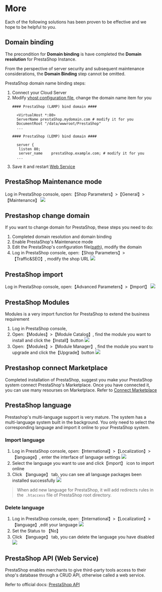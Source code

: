 # More

Each of the following solutions has been proven to be effective and we hope to be helpful to you.

## Domain binding

The precondition for **Domain binding** is have completed the **Domain resolution** for PrestaShop Instance.

From the perspective of server security and subsequent maintenance considerations, the **Domain Binding** step cannot be omitted.

PrestaShop domain name binding steps:

1. Connect your Cloud Server
2. Modify [vhost configuration file](/stack-components.md#apache), change the domain name item for you
   ```text
   #### PrestaShop (LAMP) bind domain #### 

     <VirtualHost *:80>
     ServerName prestaShop.mydomain.com # modify it for you
     DocumentRoot "/data/wwwroot/PrestaShop"
     ...
     
   #### PrestaShop (LEMP) bind domain #### 

     server {
      listen 80;
      server_name    prestaShop.example.com; # modify it for you
     ...

   ```
3. Save it and restart [Web Service](/admin-services.md#apache)


## PrestaShop Maintenance mode

Log in PrestaShop console, open:【Shop Parameters】>【General】>【Maintenance】
![](https://libs.websoft9.com/Websoft9/DocsPicture/zh/prestashop/prestashop-mantmode-websoft9.png)


## Prestashop change domain

If you want to change domain for PrestaShop, these steps you need to do:

1. Completed domain resolution and domain binding
2. Enable PrestaShop's Maintenance mode
3. Edit the PrestaShop's configuration file([path](/stack-components.html#prestashop)), modify the domain
4. Log in PrestaShop console, open:【Shop Parameters】>【Traffic&SEO】, modify the shop URL
  ![](https://libs.websoft9.com/Websoft9/DocsPicture/zh/prestashop/prestashop-seturl-websoft9.png)

## PrestaShop import

Log in PrestaShop console, open:【Advanced Parameters】>【Import】
![](https://libs.websoft9.com/Websoft9/DocsPicture/zh/prestashop/prestashop-importdb-websoft9.png)

## PrestaShop Modules

Modules is a very import function for PrestaShop to extend the business requirement

1. Log in PrestaShop console,
2. Open:【Modules】>【Module Catalog】, find the module you want to install and click the【Install】button
   ![](https://libs.websoft9.com/Websoft9/DocsPicture/zh/prestashop/prestashop-installmd-websoft9.png)
3. Open:【Modules】>【Module Manager】, find the module you want to upgrade and click the【Upgrade】button
   ![](https://libs.websoft9.com/Websoft9/DocsPicture/zh/prestashop/prestashop-upgrademodules-websoft9.png)

## Prestashop connect Marketplace

Completed installation of PrestaShop, suggest you make your PrestaShop system connect PrestaShop's Marketplace. Once you have connected it, you can use many resourses on Marketplace. Refer to [Connect Marketplace](/stack-installation.html#connect-prestashop-marketplace)

## PrestaShop language

Prestashop's multi-language support is very mature. The system has a multi-language system built in the background. You only need to select the corresponding language and import it online to your PrestaShop system.

### Import language

1. Log in PrestaShop console, open:【International】>【Localization】>【language】, enter the interface of language settings
   ![](http://libs.websoft9.com/Websoft9/DocsPicture/en/prestashop/prestashop-local-websoft9.png)
2. Select the language you want to use and click【import】 icon to import online
3. Click 【language】 tab, you can see all language packages been installed successfully
   ![](https://libs.websoft9.com/Websoft9/DocsPicture/en/prestashop/prestashop-alllanguage-websoft9.png) 

> When add new language for PrestaShop, it will add redirects rules in the  `.htaccess` file of PrestaShop root directory.

### Delete language

1. Log in PrestaShop console, open:【International】>【Localization】>【language】,edit your language
   ![](https://libs.websoft9.com/Websoft9/DocsPicture/en/prestashop/prestashop-dellanguage001-websoft9.png)
2. Set the Status to 【No】
3. Click 【language】 tab, you can delete the language you have disabled
   ![](https://libs.websoft9.com/Websoft9/DocsPicture/zh/prestashop/prestashop-dellanguage002-websoft9.png)

## PrestaShop API (Web Service)

PrestaShop enables merchants to give third-party tools access to their shop's database through a CRUD API, otherwise called a web service.

Refer to official docs: [PrestaShop API](https://doc.prestashop.com/display/PS16/Using+the+PrestaShop+Web+Service)